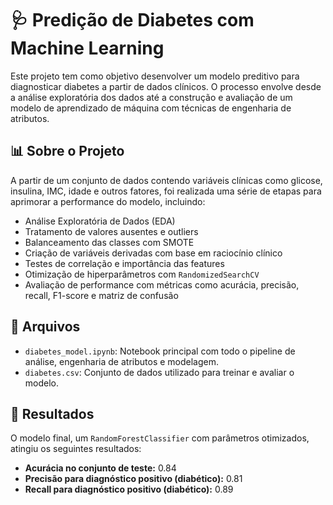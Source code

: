 # 🩺 Predição de Diabetes com Machine Learning

Este projeto tem como objetivo desenvolver um modelo preditivo para diagnosticar diabetes a partir de dados clínicos. O processo envolve desde a análise exploratória dos dados até a construção e avaliação de um modelo de aprendizado de máquina com técnicas de engenharia de atributos.

## 📊 Sobre o Projeto

A partir de um conjunto de dados contendo variáveis clínicas como glicose, insulina, IMC, idade e outros fatores, foi realizada uma série de etapas para aprimorar a performance do modelo, incluindo:

- Análise Exploratória de Dados (EDA)
- Tratamento de valores ausentes e outliers
- Balanceamento das classes com SMOTE
- Criação de variáveis derivadas com base em raciocínio clínico
- Testes de correlação e importância das features
- Otimização de hiperparâmetros com `RandomizedSearchCV`
- Avaliação de performance com métricas como acurácia, precisão, recall, F1-score e matriz de confusão

## 📁 Arquivos

- `diabetes_model.ipynb`: Notebook principal com todo o pipeline de análise, engenharia de atributos e modelagem.
- `diabetes.csv`: Conjunto de dados utilizado para treinar e avaliar o modelo.

## 🧪 Resultados

O modelo final, um `RandomForestClassifier` com parâmetros otimizados, atingiu os seguintes resultados:

- **Acurácia no conjunto de teste:** 0.84
- **Precisão para diagnóstico positivo (diabético):** 0.81
- **Recall para diagnóstico positivo (diabético):** 0.89
